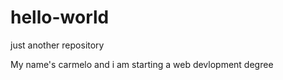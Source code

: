 # hello-world
just another repository

My name's carmelo and i am starting a web devlopment degree 
